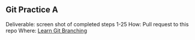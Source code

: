 ## Git Practice A
Deliverable: screen shot of completed steps 1-25
How: Pull request to this repo
Where: [Learn Git Branching](http://learngitbranching.js.org/)
